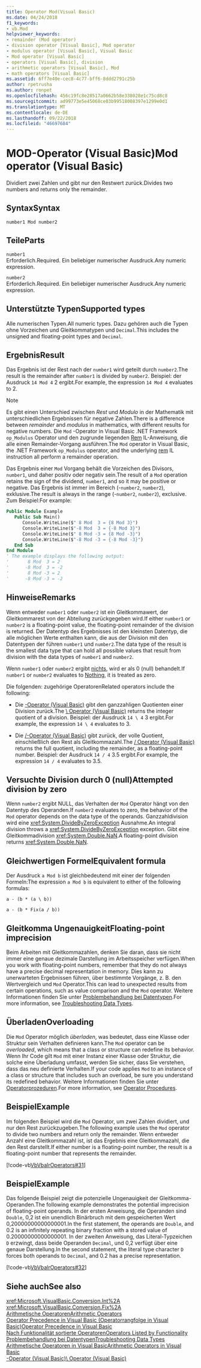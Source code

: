 ```yaml
---
title: Operator Mod(Visual Basic)
ms.date: 04/24/2018
f1_keywords:
- vb.Mod
helpviewer_keywords:
- remainder (Mod operator)
- division operator [Visual Basic], Mod operator
- modulus operator [Visual Basic], Visual Basic
- Mod operator [Visual Basic]
- operators [Visual Basic], division
- arithmetic operators [Visual Basic], Mod
- math operators [Visual Basic]
ms.assetid: 6ff7e40e-cec8-4c77-bff6-8ddd2791c25b
author: rpetrusha
ms.author: ronpet
ms.openlocfilehash: 456c19fc8e28517a0662b58e338028e1c75cd8c8
ms.sourcegitcommit: ad99773e5e45068ce03b99518008397e1299e0d1
ms.translationtype: MT
ms.contentlocale: de-DE
ms.lasthandoff: 09/22/2018
ms.locfileid: "46697684"
---
```

# <a name="mod-operator-visual-basic"></a><span data-ttu-id="e5ee8-102">MOD-Operator (Visual Basic)</span><span class="sxs-lookup"><span data-stu-id="e5ee8-102">Mod operator (Visual Basic)</span></span>
<span data-ttu-id="e5ee8-103">Dividiert zwei Zahlen und gibt nur den Restwert zurück.</span><span class="sxs-lookup"><span data-stu-id="e5ee8-103">Divides two numbers and returns only the remainder.</span></span>  
  
## <a name="syntax"></a><span data-ttu-id="e5ee8-104">Syntax</span><span class="sxs-lookup"><span data-stu-id="e5ee8-104">Syntax</span></span>  
  
```  
number1 Mod number2  
```  
  
## <a name="parts"></a><span data-ttu-id="e5ee8-105">Teile</span><span class="sxs-lookup"><span data-stu-id="e5ee8-105">Parts</span></span>  
 `number1`  
 <span data-ttu-id="e5ee8-106">Erforderlich.</span><span class="sxs-lookup"><span data-stu-id="e5ee8-106">Required.</span></span> <span data-ttu-id="e5ee8-107">Ein beliebiger numerischer Ausdruck.</span><span class="sxs-lookup"><span data-stu-id="e5ee8-107">Any numeric expression.</span></span>  
  
 `number2`  
 <span data-ttu-id="e5ee8-108">Erforderlich.</span><span class="sxs-lookup"><span data-stu-id="e5ee8-108">Required.</span></span> <span data-ttu-id="e5ee8-109">Ein beliebiger numerischer Ausdruck.</span><span class="sxs-lookup"><span data-stu-id="e5ee8-109">Any numeric expression.</span></span>  
  
## <a name="supported-types"></a><span data-ttu-id="e5ee8-110">Unterstützte Typen</span><span class="sxs-lookup"><span data-stu-id="e5ee8-110">Supported types</span></span>  
 <span data-ttu-id="e5ee8-111">Alle numerischen Typen.</span><span class="sxs-lookup"><span data-stu-id="e5ee8-111">All numeric types.</span></span> <span data-ttu-id="e5ee8-112">Dazu gehören auch die Typen ohne Vorzeichen und Gleitkommatypen und `Decimal`.</span><span class="sxs-lookup"><span data-stu-id="e5ee8-112">This includes the unsigned and floating-point types and `Decimal`.</span></span>  
  
## <a name="result"></a><span data-ttu-id="e5ee8-113">Ergebnis</span><span class="sxs-lookup"><span data-stu-id="e5ee8-113">Result</span></span>

<span data-ttu-id="e5ee8-114">Das Ergebnis ist der Rest nach der `number1` wird geteilt durch `number2`.</span><span class="sxs-lookup"><span data-stu-id="e5ee8-114">The result is the remainder after `number1` is divided by `number2`.</span></span> <span data-ttu-id="e5ee8-115">Beispiel: der Ausdruck `14 Mod 4` 2 ergibt.</span><span class="sxs-lookup"><span data-stu-id="e5ee8-115">For example, the expression `14 Mod 4` evaluates to 2.</span></span>  

> [!NOTE]
> <span data-ttu-id="e5ee8-116">Es gibt einen Unterschied zwischen *Rest* und *Modulo* in der Mathematik mit unterschiedlichen Ergebnissen für negative Zahlen.</span><span class="sxs-lookup"><span data-stu-id="e5ee8-116">There is a difference between *remainder* and *modulus* in mathematics, with different results for negative numbers.</span></span> <span data-ttu-id="e5ee8-117">Die `Mod` -Operator in Visual Basic .NET Framework `op_Modulus` Operator und den zugrunde liegenden [Rem](<xref:System.Reflection.Emit.OpCodes.Rem>) IL-Anweisung, die alle einen Remainder-Vorgang ausführen.</span><span class="sxs-lookup"><span data-stu-id="e5ee8-117">The `Mod` operator in Visual Basic, the .NET Framework `op_Modulus` operator, and the underlying [rem](<xref:System.Reflection.Emit.OpCodes.Rem>) IL instruction all perform a remainder operation.</span></span>

<span data-ttu-id="e5ee8-118">Das Ergebnis einer `Mod` Vorgang behält die Vorzeichen des Divisors, `number1`, und daher positiv oder negativ sein.</span><span class="sxs-lookup"><span data-stu-id="e5ee8-118">The result of a `Mod` operation retains the sign of the dividend, `number1`, and so it may be positive or negative.</span></span> <span data-ttu-id="e5ee8-119">Das Ergebnis ist immer im Bereich (-`number2`, `number2`), exklusive.</span><span class="sxs-lookup"><span data-stu-id="e5ee8-119">The result is always in the range (-`number2`, `number2`), exclusive.</span></span> <span data-ttu-id="e5ee8-120">Zum Beispiel:</span><span class="sxs-lookup"><span data-stu-id="e5ee8-120">For example:</span></span>

```vb
Public Module Example
   Public Sub Main()
      Console.WriteLine($" 8 Mod  3 = {8 Mod 3}")
      Console.WriteLine($"-8 Mod  3 = {-8 Mod 3}")
      Console.WriteLine($" 8 Mod -3 = {8 Mod -3}")
      Console.WriteLine($"-8 Mod -3 = {-8 Mod -3}")
   End Sub
End Module
' The example displays the following output:
'       8 Mod  3 = 2
'      -8 Mod  3 = -2
'       8 Mod -3 = 2
'      -8 Mod -3 = -2
```

## <a name="remarks"></a><span data-ttu-id="e5ee8-121">Hinweise</span><span class="sxs-lookup"><span data-stu-id="e5ee8-121">Remarks</span></span>  
 <span data-ttu-id="e5ee8-122">Wenn entweder `number1` oder `number2` ist ein Gleitkommawert, der Gleitkommarest von der Abteilung zurückgegeben wird.</span><span class="sxs-lookup"><span data-stu-id="e5ee8-122">If either `number1` or `number2` is a floating-point value, the floating-point remainder of the division is returned.</span></span> <span data-ttu-id="e5ee8-123">Der Datentyp des Ergebnisses ist den kleinsten Datentyp, die alle möglichen Werte enthalten kann, die aus der Division mit den Datentypen der führen `number1` und `number2`.</span><span class="sxs-lookup"><span data-stu-id="e5ee8-123">The data type of the result is the smallest data type that can hold all possible values that result from division with the data types of `number1` and `number2`.</span></span>  
  
 <span data-ttu-id="e5ee8-124">Wenn `number1` oder `number2` ergibt [nichts](../../../visual-basic/language-reference/nothing.md), wird er als 0 (null) behandelt.</span><span class="sxs-lookup"><span data-stu-id="e5ee8-124">If `number1` or `number2` evaluates to [Nothing](../../../visual-basic/language-reference/nothing.md), it is treated as zero.</span></span>  
  
 <span data-ttu-id="e5ee8-125">Die folgenden: zugehörige Operatoren</span><span class="sxs-lookup"><span data-stu-id="e5ee8-125">Related operators include the following:</span></span>  
  
-   <span data-ttu-id="e5ee8-126">Die [\-Operator (Visual Basic)](../../../visual-basic/language-reference/operators/integer-division-operator.md) gibt den ganzzahligen Quotienten einer Division zurück.</span><span class="sxs-lookup"><span data-stu-id="e5ee8-126">The [\ Operator (Visual Basic)](../../../visual-basic/language-reference/operators/integer-division-operator.md) returns the integer quotient of a division.</span></span> <span data-ttu-id="e5ee8-127">Beispiel: der Ausdruck `14 \ 4` 3 ergibt.</span><span class="sxs-lookup"><span data-stu-id="e5ee8-127">For example, the expression `14 \ 4` evaluates to 3.</span></span>  
  
-   <span data-ttu-id="e5ee8-128">Die [/-Operator (Visual Basic)](../../../visual-basic/language-reference/operators/floating-point-division-operator.md) gibt zurück, der volle Quotient, einschließlich den Rest als Gleitkommazahl.</span><span class="sxs-lookup"><span data-stu-id="e5ee8-128">The [/ Operator (Visual Basic)](../../../visual-basic/language-reference/operators/floating-point-division-operator.md) returns the full quotient, including the remainder, as a floating-point number.</span></span> <span data-ttu-id="e5ee8-129">Beispiel: der Ausdruck `14 / 4` 3.5 ergibt.</span><span class="sxs-lookup"><span data-stu-id="e5ee8-129">For example, the expression `14 / 4` evaluates to 3.5.</span></span>  
  
## <a name="attempted-division-by-zero"></a><span data-ttu-id="e5ee8-130">Versuchte Division durch 0 (null)</span><span class="sxs-lookup"><span data-stu-id="e5ee8-130">Attempted division by zero</span></span>  
 <span data-ttu-id="e5ee8-131">Wenn `number2` ergibt NULL, das Verhalten der `Mod` Operator hängt von den Datentyp des Operanden.</span><span class="sxs-lookup"><span data-stu-id="e5ee8-131">If `number2` evaluates to zero, the behavior of the `Mod` operator depends on the data type of the operands.</span></span> <span data-ttu-id="e5ee8-132">Ganzzahldivision wird eine <xref:System.DivideByZeroException> Ausnahme.</span><span class="sxs-lookup"><span data-stu-id="e5ee8-132">An integral division throws a <xref:System.DivideByZeroException> exception.</span></span> <span data-ttu-id="e5ee8-133">Gibt eine Gleitkommadivision <xref:System.Double.NaN>.</span><span class="sxs-lookup"><span data-stu-id="e5ee8-133">A floating-point division returns <xref:System.Double.NaN>.</span></span>  
  
## <a name="equivalent-formula"></a><span data-ttu-id="e5ee8-134">Gleichwertigen Formel</span><span class="sxs-lookup"><span data-stu-id="e5ee8-134">Equivalent formula</span></span>  
 <span data-ttu-id="e5ee8-135">Der Ausdruck `a Mod b` ist gleichbedeutend mit einer der folgenden Formeln:</span><span class="sxs-lookup"><span data-stu-id="e5ee8-135">The expression `a Mod b` is equivalent to either of the following formulas:</span></span>  
  
 `a - (b * (a \ b))`  
  
 `a - (b * Fix(a / b))`  
  
## <a name="floating-point-imprecision"></a><span data-ttu-id="e5ee8-136">Gleitkomma Ungenauigkeit</span><span class="sxs-lookup"><span data-stu-id="e5ee8-136">Floating-point imprecision</span></span>  
 <span data-ttu-id="e5ee8-137">Beim Arbeiten mit Gleitkommazahlen, denken Sie daran, dass sie nicht immer eine genaue dezimale Darstellung im Arbeitsspeicher verfügen.</span><span class="sxs-lookup"><span data-stu-id="e5ee8-137">When you work with floating-point numbers, remember that they do not always have a precise decimal representation in memory.</span></span> <span data-ttu-id="e5ee8-138">Dies kann zu unerwarteten Ergebnissen führen, über bestimmte Vorgänge, z. B. den Wertvergleich und `Mod` Operator.</span><span class="sxs-lookup"><span data-stu-id="e5ee8-138">This can lead to unexpected results from certain operations, such as value comparison and the `Mod` operator.</span></span> <span data-ttu-id="e5ee8-139">Weitere Informationen finden Sie unter [Problembehandlung bei Datentypen](../../../visual-basic/programming-guide/language-features/data-types/troubleshooting-data-types.md).</span><span class="sxs-lookup"><span data-stu-id="e5ee8-139">For more information, see [Troubleshooting Data Types](../../../visual-basic/programming-guide/language-features/data-types/troubleshooting-data-types.md).</span></span>  
  
## <a name="overloading"></a><span data-ttu-id="e5ee8-140">Überladen</span><span class="sxs-lookup"><span data-stu-id="e5ee8-140">Overloading</span></span>  
 <span data-ttu-id="e5ee8-141">Die `Mod` Operator möglich *überladen*, was bedeutet, dass eine Klasse oder Struktur sein Verhalten definieren kann.</span><span class="sxs-lookup"><span data-stu-id="e5ee8-141">The `Mod` operator can be *overloaded*, which means that a class or structure can redefine its behavior.</span></span> <span data-ttu-id="e5ee8-142">Wenn Ihr Code gilt `Mod` mit einer Instanz einer Klasse oder Struktur, die solche eine Überladung umfasst, werden Sie sicher, dass Sie verstehen, dass das neu definierte Verhalten.</span><span class="sxs-lookup"><span data-stu-id="e5ee8-142">If your code applies `Mod` to an instance of a class or structure that includes such an overload, be sure you understand its redefined behavior.</span></span> <span data-ttu-id="e5ee8-143">Weitere Informationen finden Sie unter [Operatorprozeduren](../../../visual-basic/programming-guide/language-features/procedures/operator-procedures.md).</span><span class="sxs-lookup"><span data-stu-id="e5ee8-143">For more information, see [Operator Procedures](../../../visual-basic/programming-guide/language-features/procedures/operator-procedures.md).</span></span>  
  
## <a name="example"></a><span data-ttu-id="e5ee8-144">Beispiel</span><span class="sxs-lookup"><span data-stu-id="e5ee8-144">Example</span></span>  
 <span data-ttu-id="e5ee8-145">Im folgenden Beispiel wird die `Mod` Operator, um zwei Zahlen dividiert, und nur den Rest zurückzugeben.</span><span class="sxs-lookup"><span data-stu-id="e5ee8-145">The following example uses the `Mod` operator to divide two numbers and return only the remainder.</span></span> <span data-ttu-id="e5ee8-146">Wenn entweder Anzahl eine Gleitkommazahl ist, ist das Ergebnis eine Gleitkommazahl, die den Rest darstellt.</span><span class="sxs-lookup"><span data-stu-id="e5ee8-146">If either number is a floating-point number, the result is a floating-point number that represents the remainder.</span></span>  
  
 [!code-vb[VbVbalrOperators#31](../../../visual-basic/language-reference/operators/codesnippet/VisualBasic/mod-operator_1.vb)]  
  
## <a name="example"></a><span data-ttu-id="e5ee8-147">Beispiel</span><span class="sxs-lookup"><span data-stu-id="e5ee8-147">Example</span></span>  
 <span data-ttu-id="e5ee8-148">Das folgende Beispiel zeigt die potenzielle Ungenauigkeit der Gleitkomma-Operanden.</span><span class="sxs-lookup"><span data-stu-id="e5ee8-148">The following example demonstrates the potential imprecision of floating-point operands.</span></span> <span data-ttu-id="e5ee8-149">In der ersten Anweisung, die Operanden sind `Double`, 0,2 ist ein unendlich Binärbruch mit dem gespeicherten Wert 0,20000000000000001.</span><span class="sxs-lookup"><span data-stu-id="e5ee8-149">In the first statement, the operands are `Double`, and 0.2 is an infinitely repeating binary fraction with a stored value of 0.20000000000000001.</span></span> <span data-ttu-id="e5ee8-150">In der zweiten Anweisung, das Literal-Typzeichen `D` erzwingt, dass beide Operanden `Decimal`, und 0,2 verfügt über eine genaue Darstellung.</span><span class="sxs-lookup"><span data-stu-id="e5ee8-150">In the second statement, the literal type character `D` forces both operands to `Decimal`, and 0.2 has a precise representation.</span></span>  
  
 [!code-vb[VbVbalrOperators#32](../../../visual-basic/language-reference/operators/codesnippet/VisualBasic/mod-operator_2.vb)]  
  
## <a name="see-also"></a><span data-ttu-id="e5ee8-151">Siehe auch</span><span class="sxs-lookup"><span data-stu-id="e5ee8-151">See also</span></span>  
 <xref:Microsoft.VisualBasic.Conversion.Int%2A>  
 <xref:Microsoft.VisualBasic.Conversion.Fix%2A>  
 [<span data-ttu-id="e5ee8-152">Arithmetische Operatoren</span><span class="sxs-lookup"><span data-stu-id="e5ee8-152">Arithmetic Operators</span></span>](../../../visual-basic/language-reference/operators/arithmetic-operators.md)  
 [<span data-ttu-id="e5ee8-153">Operator Precedence in Visual Basic (Operatorrangfolge in Visual Basic)</span><span class="sxs-lookup"><span data-stu-id="e5ee8-153">Operator Precedence in Visual Basic</span></span>](../../../visual-basic/language-reference/operators/operator-precedence.md)  
 [<span data-ttu-id="e5ee8-154">Nach Funktionalität sortierte Operatoren</span><span class="sxs-lookup"><span data-stu-id="e5ee8-154">Operators Listed by Functionality</span></span>](../../../visual-basic/language-reference/operators/operators-listed-by-functionality.md)  
 [<span data-ttu-id="e5ee8-155">Problembehandlung bei Datentypen</span><span class="sxs-lookup"><span data-stu-id="e5ee8-155">Troubleshooting Data Types</span></span>](../../../visual-basic/programming-guide/language-features/data-types/troubleshooting-data-types.md)  
 [<span data-ttu-id="e5ee8-156">Arithmetische Operatoren in Visual Basic</span><span class="sxs-lookup"><span data-stu-id="e5ee8-156">Arithmetic Operators in Visual Basic</span></span>](../../../visual-basic/programming-guide/language-features/operators-and-expressions/arithmetic-operators.md)  
 [<span data-ttu-id="e5ee8-157">\-Operator (Visual Basic)</span><span class="sxs-lookup"><span data-stu-id="e5ee8-157">\ Operator (Visual Basic)</span></span>](../../../visual-basic/language-reference/operators/integer-division-operator.md)
